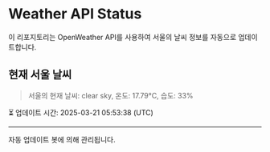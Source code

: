 
# Weather API Status

이 리포지토리는 OpenWeather API를 사용하여 서울의 날씨 정보를 자동으로 업데이트합니다.

## 현재 서울 날씨
> 서울의 현재 날씨: clear sky, 온도: 17.79°C, 습도: 33%

⏳ 업데이트 시간: 2025-03-21 05:53:38 (UTC)

---
자동 업데이트 봇에 의해 관리됩니다.
